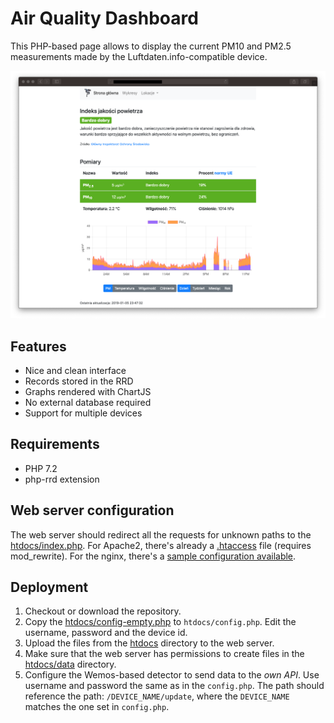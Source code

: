# Air Quality Dashboard

This PHP-based page allows to display the current PM10 and PM2.5 measurements made by the Luftdaten.info-compatible device.

![Screenshot](img/screenshot.png)

## Features

* Nice and clean interface
* Records stored in the RRD
* Graphs rendered with ChartJS
* No external database required
* Support for multiple devices

## Requirements

* PHP 7.2
* php-rrd extension

## Web server configuration

The web server should redirect all the requests for unknown paths to the [htdocs/index.php](htdocs/index.php). For Apache2, there's already a [.htaccess](htdocs/.htaccess) file (requires mod_rewrite). For the nginx, there's a [sample configuration available](docs/sample-nginx.conf).

## Deployment

1. Checkout or download the repository.
2. Copy the [htdocs/config-empty.php](htdocs/config-empty.php) to `htdocs/config.php`. Edit the username, password and the device id.
3. Upload the files from the [htdocs](htdocs) directory to the web server.
4. Make sure that the web server has permissions to create files in the [htdocs/data](htdocs/data) directory.
5. Configure the Wemos-based detector to send data to the *own API*. Use username and password the same as in the `config.php`. The path should reference the path: `/DEVICE_NAME/update`, where the `DEVICE_NAME` matches the one set in `config.php`.